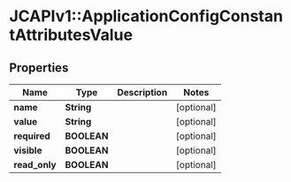 # JCAPIv1::ApplicationConfigConstantAttributesValue

## Properties
Name | Type | Description | Notes
------------ | ------------- | ------------- | -------------
**name** | **String** |  | [optional] 
**value** | **String** |  | [optional] 
**required** | **BOOLEAN** |  | [optional] 
**visible** | **BOOLEAN** |  | [optional] 
**read_only** | **BOOLEAN** |  | [optional] 


